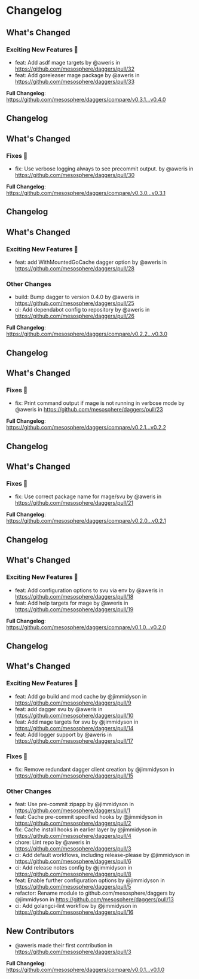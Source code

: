 # Changelog

<!-- Release notes generated using configuration in .github/release.yaml at main -->

## What's Changed
### Exciting New Features 🎉
* feat: Add asdf mage targets by @aweris in https://github.com/mesosphere/daggers/pull/32
* feat: Add goreleaser mage package by @aweris in https://github.com/mesosphere/daggers/pull/33


**Full Changelog**: https://github.com/mesosphere/daggers/compare/v0.3.1...v0.4.0

## Changelog

<!-- Release notes generated using configuration in .github/release.yaml at main -->

## What's Changed
### Fixes 🔧
* fix: Use verbose logging always to see precommit output. by @aweris in https://github.com/mesosphere/daggers/pull/30


**Full Changelog**: https://github.com/mesosphere/daggers/compare/v0.3.0...v0.3.1

## Changelog

<!-- Release notes generated using configuration in .github/release.yaml at main -->

## What's Changed
### Exciting New Features 🎉
* feat: add WithMountedGoCache dagger option by @aweris in https://github.com/mesosphere/daggers/pull/28
### Other Changes
* build: Bump dagger to version 0.4.0 by @aweris in https://github.com/mesosphere/daggers/pull/25
* ci: Add dependabot config to repository by @aweris in https://github.com/mesosphere/daggers/pull/26


**Full Changelog**: https://github.com/mesosphere/daggers/compare/v0.2.2...v0.3.0

## Changelog

<!-- Release notes generated using configuration in .github/release.yaml at main -->

## What's Changed
### Fixes 🔧
* fix: Print command output if mage is not running in verbose mode by @aweris in https://github.com/mesosphere/daggers/pull/23


**Full Changelog**: https://github.com/mesosphere/daggers/compare/v0.2.1...v0.2.2

## Changelog

<!-- Release notes generated using configuration in .github/release.yaml at main -->

## What's Changed
### Fixes 🔧
* fix: Use correct package name for mage/svu by @aweris in https://github.com/mesosphere/daggers/pull/21


**Full Changelog**: https://github.com/mesosphere/daggers/compare/v0.2.0...v0.2.1

## Changelog

<!-- Release notes generated using configuration in .github/release.yaml at main -->

## What's Changed
### Exciting New Features 🎉
* feat: Add configuration options to svu via env by @aweris in https://github.com/mesosphere/daggers/pull/18
* feat: Add help targets for mage by @aweris in https://github.com/mesosphere/daggers/pull/19


**Full Changelog**: https://github.com/mesosphere/daggers/compare/v0.1.0...v0.2.0

## Changelog

<!-- Release notes generated using configuration in .github/release.yaml at main -->

## What's Changed
### Exciting New Features 🎉
* feat: Add go build and mod cache by @jimmidyson in https://github.com/mesosphere/daggers/pull/9
* feat: add dagger svu by @aweris in https://github.com/mesosphere/daggers/pull/10
* feat: Add mage targets for svu by @jimmidyson in https://github.com/mesosphere/daggers/pull/14
* feat: Add logger support by @aweris in https://github.com/mesosphere/daggers/pull/17
### Fixes 🔧
* fix: Remove redundant dagger client creation by @jimmidyson in https://github.com/mesosphere/daggers/pull/15
### Other Changes
* feat: Use pre-commit zipapp by @jimmidyson in https://github.com/mesosphere/daggers/pull/1
* feat: Cache pre-commit specified hooks by @jimmidyson in https://github.com/mesosphere/daggers/pull/2
* fix: Cache install hooks in earlier layer by @jimmidyson in https://github.com/mesosphere/daggers/pull/4
* chore: Lint repo by @aweris in https://github.com/mesosphere/daggers/pull/3
* ci: Add default workflows, including release-please by @jimmidyson in https://github.com/mesosphere/daggers/pull/6
* ci: Add release notes config by @jimmidyson in https://github.com/mesosphere/daggers/pull/8
* feat: Enable further configuration options by @jimmidyson in https://github.com/mesosphere/daggers/pull/5
* refactor: Rename module to github.com/mesosphere/daggers by @jimmidyson in https://github.com/mesosphere/daggers/pull/13
* ci: Add golangci-lint workflow by @jimmidyson in https://github.com/mesosphere/daggers/pull/16

## New Contributors
* @aweris made their first contribution in https://github.com/mesosphere/daggers/pull/3

**Full Changelog**: https://github.com/mesosphere/daggers/compare/v0.0.1...v0.1.0
